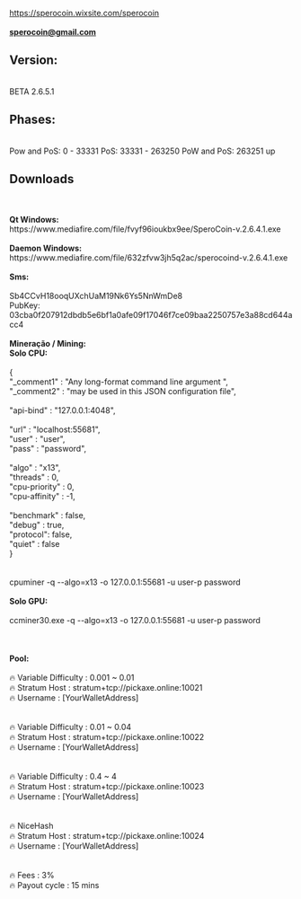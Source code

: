 https://sperocoin.wixsite.com/sperocoin<br><br>
<b>sperocoin@gmail.com</b>
<br>
<h2><b>Version:</b></h2><br>
BETA 2.6.5.1
<h2><b>Phases:</b></h2><br>
Pow and PoS: 0 - 33331
PoS: 33331 - 263250
PoW and PoS: 263251 up
<h2><b>Downloads</b></h2><br>
<br>
<b>Qt Windows:</b><br>
https://www.mediafire.com/file/fvyf96ioukbx9ee/SperoCoin-v.2.6.4.1.exe<br>
<br>
<b>Daemon Windows:</b><br>
https://www.mediafire.com/file/632zfvw3jh5q2ac/sperocoind-v.2.6.4.1.exe<br>
<br>
<b>Sms:</b><br>
<br>
Sb4CCvH18ooqUXchUaM19Nk6Ys5NnWmDe8<br>
PubKey: 03cba0f207912dbdb5e6bf1a0afe09f17046f7ce09baa2250757e3a88cd644acc4<br>
<br>
<b>Mineração / Mining:</b><br>
<b>Solo CPU:</b><br>
<br>
{<br>
"_comment1" : "Any long-format command line argument ",<br>
"_comment2" : "may be used in this JSON configuration file",<br>
<br>
"api-bind" : "127.0.0.1:4048",<br>
<br>
"url" : "localhost:55681",<br>
"user" : "user",<br>
"pass" : "password",<br>
<br>
"algo" : "x13",<br>
"threads" : 0,<br>
"cpu-priority" : 0,<br>
"cpu-affinity" : -1,<br>
<br>
"benchmark" : false,<br>
"debug" : true,<br>
"protocol": false,<br>
"quiet" : false<br>
}<br>
<br>
<br>
cpuminer -q --algo=x13 -o 127.0.0.1:55681 -u user-p password<br>
<br>
<b>Solo GPU:</b><br>
<br>
ccminer30.exe -q --algo=x13 -o 127.0.0.1:55681 -u user-p password<br>
<br>
<br>
<br>
<b>Pool:</b><br>
<br>
🔥 Variable Difficulty : 0.001 ~ 0.01<br>
🔥 Stratum Host : stratum+tcp://pickaxe.online:10021<br>
🔥 Username : [YourWalletAddress]<br>
<br>
<br>
🔥 Variable Difficulty : 0.01 ~ 0.04<br>
🔥 Stratum Host : stratum+tcp://pickaxe.online:10022<br>
🔥 Username : [YourWalletAddress]<br>
<br>
<br>
🔥 Variable Difficulty : 0.4 ~ 4<br>
🔥 Stratum Host : stratum+tcp://pickaxe.online:10023<br>
🔥 Username : [YourWalletAddress]<br>
<br>
<br>
🔥 NiceHash<br>
🔥 Stratum Host : stratum+tcp://pickaxe.online:10024<br>
🔥 Username : [YourWalletAddress]<br>
<br>
<br>
🔥 Fees : 3%<br>
🔥 Payout cycle : 15 mins<br>

